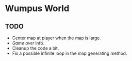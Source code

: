 # Wumpus World

## TODO

* Center map at player when the map is large.
* *Game over* info.
* Cleanup the code a bit.
* Fix a possible infinite loop in the map generating method.
